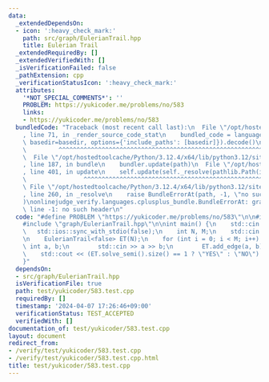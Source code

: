 ```yaml
---
data:
  _extendedDependsOn:
  - icon: ':heavy_check_mark:'
    path: src/graph/EulerianTrail.hpp
    title: Eulerian Trail
  _extendedRequiredBy: []
  _extendedVerifiedWith: []
  _isVerificationFailed: false
  _pathExtension: cpp
  _verificationStatusIcon: ':heavy_check_mark:'
  attributes:
    '*NOT_SPECIAL_COMMENTS*': ''
    PROBLEM: https://yukicoder.me/problems/no/583
    links:
    - https://yukicoder.me/problems/no/583
  bundledCode: "Traceback (most recent call last):\n  File \"/opt/hostedtoolcache/Python/3.12.4/x64/lib/python3.12/site-packages/onlinejudge_verify/documentation/build.py\"\
    , line 71, in _render_source_code_stat\n    bundled_code = language.bundle(stat.path,\
    \ basedir=basedir, options={'include_paths': [basedir]}).decode()\n          \
    \         ^^^^^^^^^^^^^^^^^^^^^^^^^^^^^^^^^^^^^^^^^^^^^^^^^^^^^^^^^^^^^^^^^^^^^^^^^^^^^^^^^\n\
    \  File \"/opt/hostedtoolcache/Python/3.12.4/x64/lib/python3.12/site-packages/onlinejudge_verify/languages/cplusplus.py\"\
    , line 187, in bundle\n    bundler.update(path)\n  File \"/opt/hostedtoolcache/Python/3.12.4/x64/lib/python3.12/site-packages/onlinejudge_verify/languages/cplusplus_bundle.py\"\
    , line 401, in update\n    self.update(self._resolve(pathlib.Path(included), included_from=path))\n\
    \                ^^^^^^^^^^^^^^^^^^^^^^^^^^^^^^^^^^^^^^^^^^^^^^^^^^^^^^^^^\n \
    \ File \"/opt/hostedtoolcache/Python/3.12.4/x64/lib/python3.12/site-packages/onlinejudge_verify/languages/cplusplus_bundle.py\"\
    , line 260, in _resolve\n    raise BundleErrorAt(path, -1, \"no such header\"\
    )\nonlinejudge_verify.languages.cplusplus_bundle.BundleErrorAt: graph/EulerianTrail.hpp:\
    \ line -1: no such header\n"
  code: "#define PROBLEM \"https://yukicoder.me/problems/no/583\"\n\n#include <iostream>\n\
    #include \"graph/EulerianTrail.hpp\"\n\nint main() {\n    std::cin.tie(0);\n \
    \   std::ios::sync_with_stdio(false);\n    int N, M;\n    std::cin >> N >> M;\n\
    \n    EulerianTrail<false> ET(N);\n    for (int i = 0; i < M; i++) {\n       \
    \ int a, b;\n        std::cin >> a >> b;\n        ET.add_edge(a, b);\n    }\n\n\
    \    std::cout << (ET.solve_semi().size() == 1 ? \"YES\" : \"NO\") << '\\n';\n\
    }"
  dependsOn:
  - src/graph/EulerianTrail.hpp
  isVerificationFile: true
  path: test/yukicoder/583.test.cpp
  requiredBy: []
  timestamp: '2024-04-07 17:26:46+09:00'
  verificationStatus: TEST_ACCEPTED
  verifiedWith: []
documentation_of: test/yukicoder/583.test.cpp
layout: document
redirect_from:
- /verify/test/yukicoder/583.test.cpp
- /verify/test/yukicoder/583.test.cpp.html
title: test/yukicoder/583.test.cpp
---
```

